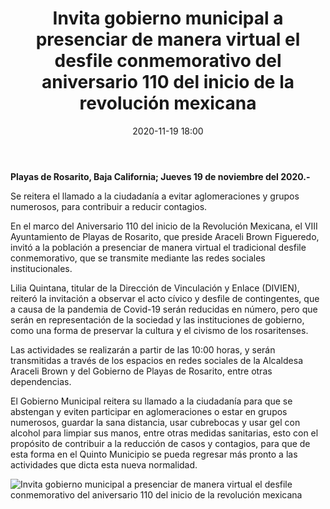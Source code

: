 ﻿---
layout: blog
title:  "Invita gobierno municipal a presenciar de manera virtual el desfile conmemorativo del aniversario 110 del inicio de la revolución mexicana"
date:   2020-11-19 18:00
categories: rosarito
permalink: /:categories/:title:output_ext
image: /img/cnr/invita-gobierno-municipal-a-presenciar-de-manera-virtual.jpg
alt: "Invita gobierno municipal a presenciar de manera virtual el desfile conmemorativo del aniversario 110 del inicio de la revolución mexicana"
autor: "CNR Noticias - Canal 73"
---


**Playas de Rosarito, Baja California;  Jueves 19 de noviembre del 2020.-**


Se reitera el llamado a la ciudadanía a evitar aglomeraciones y grupos numerosos, para contribuir a reducir contagios.


En el marco del Aniversario 110 del inicio de la Revolución Mexicana, el VIII Ayuntamiento de Playas de Rosarito, que preside Araceli Brown Figueredo, invitó a la población a presenciar de manera virtual el tradicional desfile conmemorativo, que se transmite mediante las redes sociales institucionales.


Lilia Quintana, titular de la Dirección de Vinculación y Enlace (DIVIEN), reiteró la invitación a observar el acto cívico y desfile de contingentes, que a causa de la pandemia de Covid-19 serán reducidas en número, pero que serán en representación de la sociedad y las instituciones de gobierno, como una forma de preservar la cultura y el civismo de los rosaritenses.


Las actividades se realizarán a partir de las 10:00 horas, y serán transmitidas a través de los espacios en redes sociales de la Alcaldesa Araceli Brown y del Gobierno de Playas de Rosarito, entre otras dependencias.


El Gobierno Municipal reitera su llamado a la ciudadanía para que se abstengan y eviten participar en aglomeraciones o estar en grupos numerosos, guardar la sana distancia, usar cubrebocas y usar gel con alcohol para limpiar sus manos, entre otras medidas sanitarias, esto con el propósito de contribuir a la reducción de casos y contagios, para que de esta forma en el Quinto Municipio se pueda regresar más pronto a las actividades que dicta esta nueva normalidad.

<div id="carouselExampleSlidesOnly" class="carousel slide" data-ride="carousel">
  <div class="carousel-inner">
    <div class="carousel-item active">
       <img class="d-block w-100" src="/img/cnr/invita-gobierno-municipal-a-presenciar-de-manera-virtual.jpg" loading="lazy"  alt="Invita gobierno municipal a presenciar de manera virtual el desfile conmemorativo del aniversario 110 del inicio de la revolución mexicana">
    </div>          
  </div>
</div>